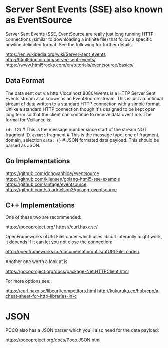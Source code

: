 

# Server Sent Events (SSE) also known as EventSource

Server Sent Events (SSE, EventSource are really just long running HTTP
connections (similar to downloading a infinite file) that follow a specific
newline delimited format. See the following for further details:

https://en.wikipedia.org/wiki/Server-sent_events
http://html5doctor.com/server-sent-events/
https://www.html5rocks.com/en/tutorials/eventsource/basics/


## Data Format

The data sent out via http://localhost:8080/events is a HTTP Server Sent Events
stream also known as an EventSource stream. This is just a continual stream of
data written to a standard HTTP connection with a simple format. Unlike a
standard HTTP connection though it's designed to be kept open long term so that
the client can continue to receive data over time. The formal for Veillance is:

`id: 123` # This is the message number since start of the stream NOT fragment ID.
`event:` fragment # This is the message type, one of fragment, domain, selection
`data: {}` # JSON formated data payload. This should be parsed as JSON.


## Go Implementations

https://github.com/donovanhide/eventsource
https://github.com/kljensen/golang-html5-sse-example
https://github.com/antage/eventsource
https://github.com/stuartnelson3/golang-eventsource


## C++ Implementations

One of these two are recommended:

https://pocoproject.org/
https://curl.haxx.se/

OpenFrameworks ofURLFileLoader which uses libcurl interanlly might work, it
depends if it can let you not close the connection:

http://openframeworks.cc/documentation/utils/ofURLFileLoader/

Another one worth a look at is:

https://pocoproject.org/docs/package-Net.HTTPClient.html

For more options see:

https://curl.haxx.se/libcurl/competitors.html
http://kukuruku.co/hub/cpp/a-cheat-sheet-for-http-libraries-in-c


# JSON

POCO also has a JSON parser which you'll also need for the data payload:

https://pocoproject.org/docs/Poco.JSON.html


